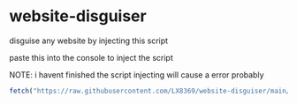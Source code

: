 # website-disguiser
disguise any website by injecting this script 

paste this into the console to inject the script


NOTE: i havent finished the script injecting will cause a error probably

```js
fetch("https://raw.githubusercontent.com/LX8369/website-disguiser/main/script.js").then((r)=>{r.text().then((d)=>{eval(d)})})
```
